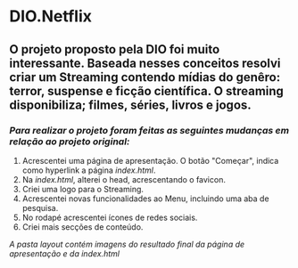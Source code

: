 # DIO.Netflix

<h2>O projeto proposto pela DIO foi muito interessante. Baseada nesses conceitos resolvi criar um Streaming contendo mídias do genêro: terror, suspense e ficção científica. O streaming disponibiliza; filmes, séries, livros e jogos.</h2>
<h3><em>Para realizar o projeto foram feitas as seguintes mudanças em relação ao projeto original: </em></h3> 
<ol>
<li>Acrescentei uma página de apresentação. O botão "Começar", indica como hyperlink a página <em>index.html</em>.</li>
<li>Na <em>index.html</em>, alterei o head, acrescentando o favicon.</li>
<li>Criei uma logo para o Streaming.</li>
<li>Acrescentei novas funcionalidades ao Menu, incluindo uma aba de pesquisa.</li>
<li>No rodapé acrescentei ícones de redes sociais.</li>
<li>Criei mais secções de conteúdo.</li>
</ol>

<em>A pasta layout contém imagens do resultado final da página de apresentação e da index.html</em>



